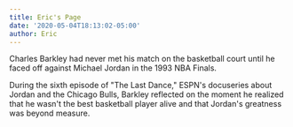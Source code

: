 ```yaml
---
title: Eric's Page
date: '2020-05-04T18:13:02-05:00'
author: Eric
---
```

Charles Barkley had never met his match on the basketball court until he faced off against Michael Jordan in the 1993 NBA Finals.

During the sixth episode of "The Last Dance," ESPN's docuseries about Jordan and the Chicago Bulls, Barkley reflected on the moment he realized that he wasn't the best basketball player alive and that Jordan's greatness was beyond measure.